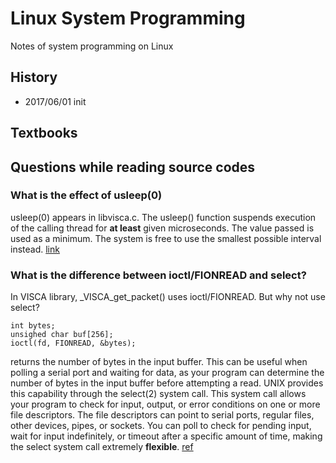 # Linux System Programming
Notes of system programming on Linux

## History
* 2017/06/01 init

## Textbooks

## Questions while reading source codes

### What is the effect of usleep(0)

  usleep(0) appears in libvisca.c. The usleep() function suspends execution of the calling thread for __at least__ given microseconds. The value passed is used as a minimum. The system is free to use the smallest possible interval instead. [link](https://stackoverflow.com/questions/12823598/effect-of-usleep0-in-c-on-linux)

### What is the difference between ioctl/FIONREAD and select?

  In VISCA library, \_VISCA\_get\_packet() uses ioctl/FIONREAD. But why not use select? 
```
int bytes;
unsighed char buf[256];
ioctl(fd, FIONREAD, &bytes);
```
returns the number of bytes in the input buffer. This can be useful when polling a serial port and waiting for data, as your program can determine the number of bytes in the input buffer before attempting a read. UNIX provides this capability through the select(2) system call. This system call allows your program to check for input, output, or error conditions on one or more file descriptors. The file descriptors can point to serial ports, regular files, other devices, pipes, or sockets. You can poll to check for pending input, wait for input indefinitely, or timeout after a specific amount of time, making the select system call extremely __flexible__. [ref](https://www.cmrr.umn.edu/~strupp/serial.html)




